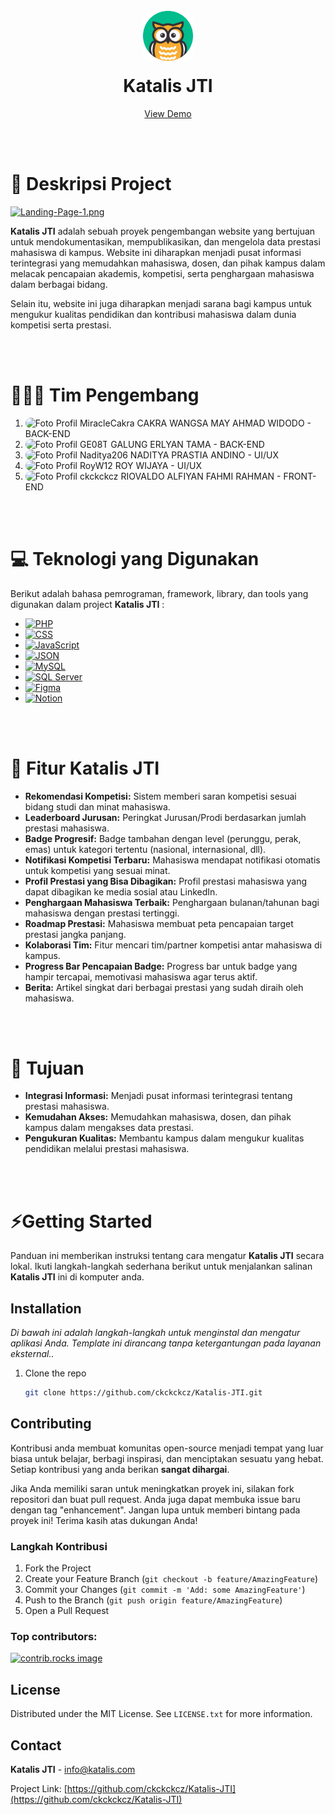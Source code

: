 <!-- PROJECT LOGO -->
<br />
<div align="center">
    <img src="./public/img/katalis.png" alt="Logo" width="80" height="80" style="border-radius:10px">

  <h1 align="center" style="margin-top: 20px;">Katalis JTI</h1>

  <p align="center">
    <a href="https://github.com/othneildrew/Best-README-Template">View Demo</a>
  </p>
</div>

<br/>
<br/>

# 📖 Deskripsi Project

[![Landing-Page-1.png](https://i.postimg.cc/3xZkCM3J/Landing-Page-1.png)](https://postimg.cc/0zb5PB6L)

**Katalis JTI** adalah sebuah proyek pengembangan website yang bertujuan untuk mendokumentasikan, mempublikasikan, dan mengelola data prestasi mahasiswa di kampus. Website ini diharapkan menjadi pusat informasi terintegrasi yang memudahkan mahasiswa, dosen, dan pihak kampus dalam melacak pencapaian akademis, kompetisi, serta penghargaan mahasiswa dalam berbagai bidang.

Selain itu, website ini juga diharapkan menjadi sarana bagi kampus untuk mengukur kualitas pendidikan dan kontribusi mahasiswa dalam dunia kompetisi serta prestasi.

<br/>
<br/>

# 👨🏽‍💻 Tim Pengembang

1. <img src="https://github.com/MiracleCakra.png" alt="Foto Profil MiracleCakra" width="50" style
="border-radius:10px"/>  CAKRA WANGSA MAY AHMAD WIDODO - BACK-END
1. <img src="https://github.com/GE08T.png" alt="Foto Profil GE08T" width="50" style
="border-radius:10px"/>  GALUNG ERLYAN TAMA - BACK-END
1. <img src="https://github.com/Naditya206.png" alt="Foto Profil Naditya206" width="50" style
="border-radius:10px"/>  NADITYA PRASTIA ANDINO - UI/UX
1. <img src="https://github.com/RoyW12.png" alt="Foto Profil RoyW12" width="50" style
="border-radius:10px"/>  ROY WIJAYA - UI/UX
1. <img src="https://github.com/ckckckcz.png" alt="Foto Profil ckckckcz" width="50" style
="border-radius:10px"/> RIOVALDO ALFIYAN FAHMI RAHMAN - FRONT-END


<br/>
<br/>

# 💻 Teknologi yang Digunakan

Berikut adalah bahasa pemrograman, framework, library, dan tools yang digunakan dalam project **Katalis JTI** :

* [![PHP][PHP-logo]][PHP-url]
* [![CSS][CSS-logo]][CSS-url]
* [![JavaScript][JS-logo]][JS-url]
* [![JSON][JSON-logo]][JSON-url]
* [![MySQL][MySQL-logo]][MySQL-url]
* [![SQL Server][SQLServer-logo]][SQLServer-url]
* [![Figma][Figma-logo]][Figma-url]
* [![Notion][Notion-logo]][Notion-url]

<br/>
<br/>

# 🚀 Fitur **Katalis JTI**

- **Rekomendasi Kompetisi:** Sistem memberi saran kompetisi sesuai bidang studi dan minat mahasiswa.
- **Leaderboard Jurusan:** Peringkat Jurusan/Prodi berdasarkan jumlah prestasi mahasiswa.
- **Badge Progresif:** Badge tambahan dengan level (perunggu, perak, emas) untuk kategori tertentu (nasional, internasional, dll).
- **Notifikasi Kompetisi Terbaru:** Mahasiswa mendapat notifikasi otomatis untuk kompetisi yang sesuai minat.
- **Profil Prestasi yang Bisa Dibagikan:** Profil prestasi mahasiswa yang dapat dibagikan ke media sosial atau LinkedIn.
- **Penghargaan Mahasiswa Terbaik:** Penghargaan bulanan/tahunan bagi mahasiswa dengan prestasi tertinggi.
- **Roadmap Prestasi:** Mahasiswa membuat peta pencapaian target prestasi jangka panjang.
- **Kolaborasi Tim:** Fitur mencari tim/partner kompetisi antar mahasiswa di kampus.
- **Progress Bar Pencapaian Badge:** Progress bar untuk badge yang hampir tercapai, memotivasi mahasiswa agar terus aktif.
- **Berita:** Artikel singkat dari berbagai prestasi yang sudah diraih oleh mahasiswa.

<br/>
<br/>

# 🎯 Tujuan

- **Integrasi Informasi:** Menjadi pusat informasi terintegrasi tentang prestasi mahasiswa.
- **Kemudahan Akses:** Memudahkan mahasiswa, dosen, dan pihak kampus dalam mengakses data prestasi.
- **Pengukuran Kualitas:** Membantu kampus dalam mengukur kualitas pendidikan melalui prestasi mahasiswa.

<br/>
<br/>

# ⚡Getting Started

Panduan ini memberikan instruksi tentang cara mengatur **Katalis JTI** secara lokal. Ikuti langkah-langkah sederhana berikut untuk menjalankan salinan **Katalis JTI** ini di komputer anda.

## Installation

_Di bawah ini adalah langkah-langkah untuk menginstal dan mengatur aplikasi Anda. Template ini dirancang tanpa ketergantungan pada layanan eksternal.._

1. Clone the repo
   ```bash
   git clone https://github.com/ckckckcz/Katalis-JTI.git
   ```


<!-- CONTRIBUTING -->
## Contributing

Kontribusi anda membuat komunitas open-source menjadi tempat yang luar biasa untuk belajar, berbagi inspirasi, dan menciptakan sesuatu yang hebat. Setiap kontribusi yang anda berikan **sangat dihargai**.

Jika Anda memiliki saran untuk meningkatkan proyek ini, silakan fork repositori dan buat pull request. Anda juga dapat membuka issue baru dengan tag "enhancement".
Jangan lupa untuk memberi bintang pada proyek ini! Terima kasih atas dukungan Anda!

### Langkah Kontribusi
1. Fork the Project
2. Create your Feature Branch (`git checkout -b feature/AmazingFeature`)
3. Commit your Changes (`git commit -m 'Add: some AmazingFeature'`)
4. Push to the Branch (`git push origin feature/AmazingFeature`)
5. Open a Pull Request

### Top contributors:

<a href="https://github.com/ckckckcz/Katalis-JTI/graphs/contributors">
  <img src="https://contrib.rocks/image?repo=ckckckcz/Katalis-JTI" alt="contrib.rocks image" />
</a>



<!-- LICENSE -->
## License

Distributed under the MIT License. See `LICENSE.txt` for more information.



<!-- CONTACT -->
## Contact

**Katalis JTI** - info@katalis.com

Project Link: [https://github.com/ckckckcz/Katalis-JTI](https://github.com/ckckckcz/Katalis-JTI)


<!-- MARKDOWN LINKS & IMAGES -->
<!-- https://www.markdownguide.org/basic-syntax/#reference-style-links -->
[PHP-logo]: https://img.shields.io/badge/PHP-777BB4?style=for-the-badge&logo=php&logoColor=white
[PHP-url]: https://www.php.net/

[CSS-logo]: https://img.shields.io/badge/CSS-1572B6?style=for-the-badge&logo=css3&logoColor=white
[CSS-url]: https://developer.mozilla.org/en-US/docs/Web/CSS

[JS-logo]: https://img.shields.io/badge/JavaScript-F7DF1E?style=for-the-badge&logo=javascript&logoColor=black
[JS-url]: https://developer.mozilla.org/en-US/docs/Web/JavaScript

[JSON-logo]: https://img.shields.io/badge/JSON-000000?style=for-the-badge&logo=json&logoColor=white
[JSON-url]: https://www.json.org/

[MySQL-logo]: https://img.shields.io/badge/MySQL-4479A1?style=for-the-badge&logo=mysql&logoColor=white
[MySQL-url]: https://www.mysql.com/

[SQLServer-logo]: https://img.shields.io/badge/SQL%20Server-CC2927?style=for-the-badge&logo=microsoft-sql-server&logoColor=white
[SQLServer-url]: https://www.microsoft.com/en-us/sql-server

[Figma-logo]: https://img.shields.io/badge/Figma-F24E1E?style=for-the-badge&logo=figma&logoColor=white
[Figma-url]: https://www.figma.com/

[Notion-logo]: https://img.shields.io/badge/Notion-000000?style=for-the-badge&logo=notion&logoColor=white
[Notion-url]: https://www.notion.so/

